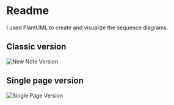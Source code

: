 # Readme

I used PlantUML to create and visualize the sequence diagrams.

## Classic version
![New Note Version](/svg/xLN1Qjj04BthAmRt6ickGmzL8SI5qb1ino0vbrBAMXfBcqYxoivi75FwxvsLdMBYb5BmeOU0MAtsZURDstqZNH8hnxvjO8uRc5j6k457sfg8xhJfb5CjP7ZlqHGuGo9LuQJHbMdHC1Goe3k8T4YTDVGK-H4RkvauPpV0pcCKcK2W2cU9uCtatgiKybeJoBMSJM5fz5fZ2JDROgDD1LDbAY-9m5DuN3JAS0ZK1cwoGgAYI1Li7In9wWX3VB4IEfcaO3iq19sy7ktNuWiP7W9sbUSB-FmfXvgvetGu9FQbHaeAIcfiXErE9sizn4VLTWsghXk6sYdQ9OWFQAxosJJkQpa5Iwkq4VWbej_GoNXk_qWZoEwmdAvg1hk6FVv43hrn2F0H2y_XS6u9-btWMh4OGIn3Wd_9hkTGAbQmThQ57Hr4Q4e8-QEJY0dvfUHWsYCvNtz8MM9JmoaCmba5iw6YxU0ir8MoEXwzVH-FtiNZym7yF8CaIRxzJVrEDX9mZO0FeHbgPSf6GlRwJIbzr6kK80kbfgvHsmFXpzpAsmw3htlm6LPh1lAhLcuhpomwNzwrnNNsJux6pVUUxdZNCbRiAONpqVW3DBPGB9-458xxuRMpNZlhV-kiIvdAB-qN "New Note Version")

## Single page version
![Single Page Version](/svg/hLJlQzim4Ftkl-98ltGmEscsZiqheHsCZf6q0IVzi2z5iS-nMbboTNAJKFQ_xsGb_K6xGLd1s9BkwUwzqvEFoGdhsbf19lLI8Kp54k42BKcZ8xgMkX5Mr93XJOiwnmaICU94oQMkKJl8-ONs4T8YDKRJ3laDbLcTM6jMK0f564NQE0IHMqC4UoSthKXXLaa2VkQJCSorB2KMC345AkO4Ow6NhMVLafzEbT3E0wM6YondL1I9t1aBSs8Y2wx4ttZ4hrkqAVoOpQPm-dq6bNCDfVq-kRQGI4bEIOMASrxBf9HzN8kwKIYQfkyPKXGInF5eczAdcepZhk9RLAc5r1n-gT1zwCtgNFsr34Uw4x5oMJam9Mp3kzhGEOG0rvYtpf_05OKck4euFcus1d7yPtP-1eLm0afhQWZLeYCvMdkg2Q4kzjyTzUKeuX7ualVg_akUByaYl5k3m0TzcHEk9HWE1b-1eKhcmh6j-nsw4wsmx3I7hR1tRjbi67b0qBAIheAyjTPxFVZYdlw_snRwXGIkGi1RlxyIkb0CsJPE5tpDGb9m1Wf9ZHARXvOPRL4K6-w_mxpon219agSjdDCJnMxJeByOByKgwO3QHSsVHUlShWNF16G1mzSny2rWiO4hSIiejx9nAPJ6ramkv8fYtzeT7s3odQ2aQQdQzyDmvZ7hBQnORUKoBCpF_7H_X_4cyQtO7WUZ_ChCPDtyKRfd5dhgeEbvzghxZgjBd-sI6l5oKs1lx5TEBQAExdB3_ppDdUZL6-3D7PNUU-yOvCNXO3YC1uVyp0uEqy6NTFWX-VJvuw_UxmVUpozZC6lARZrufLllUdNur_RINeVBsJSEYyVrecCUyc_-3m00 "Single Page Version")
